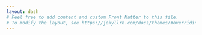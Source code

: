 ```yaml
---
layout: dash
# Feel free to add content and custom Front Matter to this file.
# To modify the layout, see https://jekyllrb.com/docs/themes/#overriding-theme-defaults
---
```

